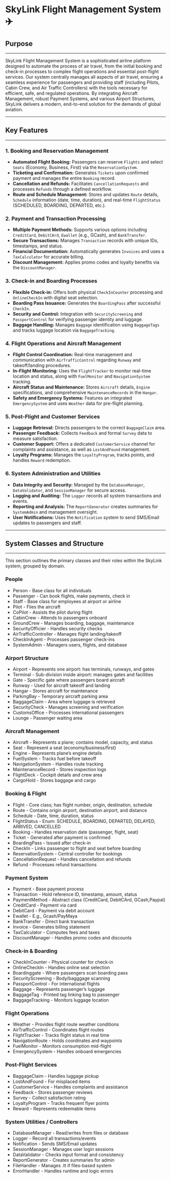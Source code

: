 # SkyLink Flight Management System ✈️

## Purpose

---
SkyLink Flight Management System is a sophisticated airline platform designed to automate the process of air travel, from the initial booking and check-in processes to complex flight operations and essential post-flight services. Our system centrally manages all aspects of air travel, ensuring a seamless experience for passengers and providing staff (including Pilots, Cabin Crew, and Air Traffic Controllers) with the tools necessary for efficient, safe, and regulated operations. By integrating Aircraft Management, robust Payment Systems, and various Airport Structures, SkyLink delivers a modern, end-to-end solution for the demands of global aviation.

---
## Key Features
---

### 1. Booking and Reservation Management
- **Automated Flight Booking:** Passengers can reserve `Flights` and select `Seats` (Economy, Business, First) via the `ReservationSystem`.
- **Ticketing and Confirmation:** Generates `Tickets` upon confirmed payment and manages the entire `Booking` record.
- **Cancellation and Refunds:** Facilitates `CancellationRequests` and processes `Refunds` through a defined workflow.
- **Route and Schedule Management:** Stores and updates `Route` details, `Schedule` information (date, time, duration), and real-time `FlightStatus` (SCHEDULED, BOARDING, DEPARTED, etc.).

### 2. Payment and Transaction Processing
- **Multiple Payment Methods:** Supports various options including `CreditCard`, `DebitCArd`, `Ewallet` (e.g., GCash), and `BankTransfer`.
- **Secure Transactions:** Manages `Transaction` records with unique IDs, timestamps, and status.
- **Financial Documentation:** Automatically generates `Invoices` and uses a `TaxCalculator` for accurate billing.
- **Discount Management:** Applies promo codes and loyalty benefits via the `DiscountManager`.

### 3. Check-in and Boarding Processes
- **Flexible Check-in:** Offers both physical `CheckInCounter` processing and `OnlineCheckIn` with digital seat selection.
- **Boarding Pass Issuance:** Generates the `BoardingPass` after successful `CheckIn`.
- **Security and Control:** Integration with `SecurityScreening` and `PassportControl` for verifying passenger identity and luggage.
- **Baggage Handling:** Manages `Baggage` identification using `BaggageTags` and tracks luggage location via `BaggageTracking`.

### 4. Flight Operations and Aircraft Management
- **Flight Control Coordination:** Real-time management and communication with `AirTrafficControl` regarding `Runway` and takeoff/landing procedures.
- **In-Flight Monitoring:** Uses the `FlightTracker` to monitor real-time location and status, along with `FuelMonitor` and `NavigationSystem` tracking.
- **Aircraft Status and Maintenance:** Stores `Aircraft` details, `Engine` specifications, and comprehensive `MaintenanceRecords` in the `Hangar`.
- **Safety and Emergency Systems:** Features an integrated `EmergencySystem` and uses `Weather` data for pre-flight planning.

### 5. Post-Flight and Customer Services
- **Luggage Retrieval:** Directs passengers to the correct `BaggageClaim` area.
- **Passenger Feedback:** Collects `Feedback` and formal `Survey` data to measure satisfaction.
- **Customer Support:** Offers a dedicated `CustomerService` channel for complaints and assistance, as well as `LostAndFound` management.
- **Loyalty Programs:** Manages the `LoyaltyProgram`, tracks points, and handles `Reward` redemption.

### 6. System Administration and Utilities
- **Data Integrity and Security:** Managed by the `DatabaseManager`, `DataValidator`, and `SessionManager` for secure access.
- **Logging and Auditing:** The `Logger` records all system transactions and events.
- **Reporting and Analysis:** The `ReportGenerator` creates summaries for `SystemAdmin` and management oversight.
- **User Notifications:** Uses the `Notification` system to send SMS/Email updates to passengers and staff.

---

## System Classes and Structure
---
This section outlines the primary classes and their roles within the SkyLink system, grouped by domain.

### People
- Person - Base class for all individuals
- Passenger - Can book flights, make payments, check in
- Staff - Base class for employees at airport or airline
- Pilot - Flies the aircraft
- CoPilot - Assists the pilot during flight
- CabinCrew - Attends to passengers onboard
- GroundCrew - Manages boarding, baggage, maintenance
- SecurityOfficier - Handles security checks
- AirTrafficController - Manages flight landing/takeoff
- CheckInAgent - Processes passenger check-ins
- SystemAdmin - Managers users, flights, and database

### Airport Structure
- Airport - Represents one airport: has terminals, runways, and gates
- Terminal - Sub-division inside airport: manages gates and facilities
- Gate - Specific gate where passengers board aircraft
- Runway - Used for aircraft takeoff and landing
- Hangar - Stores aircraft for maintenance
- ParkingBay - Temporary aircraft parking area
- BaggageClaim - Area where luggage is retrieved
- SecurityCheck - Manages screening and verification
- CustomsOffice - Processes international passengers
- Lounge - Passenger waiting area

### Aircraft Management
- Aircraft - Represents a plane; contains model, capacity, and status
- Seat - Represent a seat (economy/business/first)
- Engine - Represents plane’s engine details
- FuelSystem - Tracks fuel before takeoff
- NavigationSystem - Handles route tracking
- MaintenanceRecord - Stores inspection logs
- FlightDeck - Cockpit details and crew area
- CargoHold - Stores baggage and cargo

### Booking & Flight
- Flight - Core class; has flight number, origin, destination, schedule
- Route - Contains origin airport, destination airport, and distance
- Schedule - Date, time, duration, status
- FlightStatus - Enum: SCHEDULE, BOARDING, DEPARTED, DELAYED, ARRIVED, CANCELLED
- Booking - Handles reservation date (passenger, flight, seat)
- Ticket - Generated after payment is confirmed
- BoardingPass - Issued after check-in
- CheckIn - Links passenger to flight and seat before boarding
- ReservationSystem - Central controller for bookings
- CancellationRequest - Handles cancellation and refunds
- Refund - Processes refund transactions

### Payment System
- Payment - Base payment process
- Transaction - Hold reference ID, timestamp, amount, status
- PaymentMethod - Abstract class (CreditCard, DebitCArd, GCash,Paypal)
- CreditCard - Payment via card
- DebitCard - Payment via debit account
- Ewallet - E.g., Gcash/PayMaya
- BankTransfer - Direct bank transaction
- Invoice - Generates billing statement
- TaxCalculator - Computes fees and taxes
- DiscountManager - Handles promo codes and discounts

### Check-in & Boarding
- CheckInCounter - Physical counter for check-in
- OnlineCheckIn - Handles online seat selection
- Boardinggate - Where passengers scan boarding pass
- SecurityScreening - Body/bagggage scanning
- PassportControl - For international flights
- Baggage - Represents passenger’s luggage
- BaggageTag - Printed tag linking bag to passenger
- BaggageTracking - Monitors luggage location

### Flight Operations
- Weather - Provides flight route weather conditions
- AirTrafficControl - Coordinates flight routes
- FlightTracker - Tracks flight status in real time
- NavigationRoute - Holds coordinates and waypoints
- FuelMonitor - Monitors consumption mid-flight
- EmergencySystem - Handles onboard emergencies

### Post-Flight Services
- BaggageClaim - Handles luggage pickup
- LostAndFound - For misplaced items
- CustomerService - Handles complaints and assistance
- Feedback - Stores passenger reviews
- Survey - Collect satisfaction rating
- LoyaltyProgram - Tracks frequent flyer points
- Reward - Represents redeemable items

### System Utilities / Controllers
- DatabaseManager - Read/writes from files or database
- Logger - Record all transactions/events
- Notification - Sends SMS/Email updates
- SessionManager - Manages user login sessions
- DataValidator - Checks input format and consistency
- ReportGenerator - Creates summaries for admin
- FileHandler - Manages .tt if files-based system
- ErrorHandler - Handles runtime and logic errors
